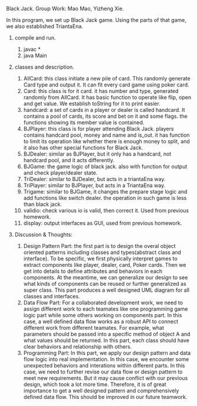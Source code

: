 Black Jack.
Group Work: Mao Mao, Yizheng Xie.

In this program, we set up Black Jack game.
Using the parts of that game, we also established TriantaEna.

1. compile and run.
   1. javac *
   2. java Main

2. classes and description.
   1. AllCard: this class initiate a new pile of card. This randomly generate Card type and output it. It can fit every card game using poker card.
   2. Card: this class is for it card. it has number and type, generated randomly from AllCard. It has basic function to operate like flip, open and get value. We establish toString for it to print easier.
   3. handcard: a set of cards in a player or dealer is called handcard. It contains a pool of cards, its score and bet on it and some flags. the functions showing its member value is contained.
   4. BJPlayer: this class is for player attending Black Jack. players contains handcard pool, money and name and is_out.  it has function to limit its operation like whether there is enough money to split, and it also has other special functions for Black Jack.
   5. BJDealer: similar as BJPlayer, but it only has a handcard, not handcard pool, and it acts differently.
   6. BJGame: the game logic of black jack. also with function for output and check player/dealer state.
   7. TriDealer: similar to BJDealer, but acts in a triantaEna way.
   8. TriPlayer: similar to BJPlayer, but acts in a TriantaEna way.
   9. Trigame: similar to BJGame, it changes the prepare stage logic and add functions like switch dealer. the operation in such game is less than black jack.
   10. validio: check various io is valid, then correct it. Used from previous homework.
   11. display: output interfaces as GUI, used from previous homework.

3. Discussion & Thoughts:
   1. Design Pattern Part: the first part is to design the overal object oriented patterns including classes and types(abstract class and interface). To be specific, we first physically interpret games to extract components like player, dealer, card, Poker cards. Then we get into details to define attributes and behaviors in each components. At the meantime, we can generalize our design to see what kinds of components can be reused or further generalized as super class. This part produces a well designed UML diagram for all classes and interfaces.
   2. Data Flow Part: For a collaborated development work, we need to assign different work to each teamates like one programming game logic part while some others working on components part. In this case, a well defined data flow works as a robust API to connect different work from different teamates. For example, what parameters should be passed into a specific method of object A and what values should be returned. In this part, each class should have clear behaviors and relationship with others.
   3. Programming Part: In this part, we apply our design pattern and data flow logic into real implementation. In this case, we encounter some unexpected behaviors and interations within different parts. In this case, we need to further revise our data flow or design pattern to meet new requirements. But it may cause conflict with our previous design, which took a lot more time. Therefore, it is of great importance to get a well designed pattern and comprehensively defined data flow. This should be improved in our future teamwork.